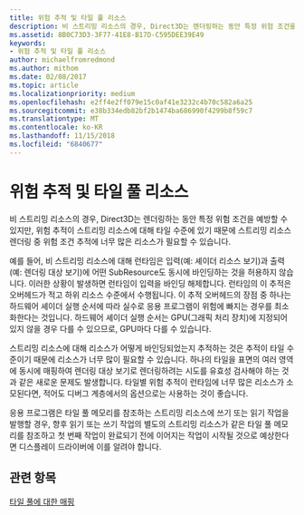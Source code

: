 ```yaml
---
title: 위험 추적 및 타일 풀 리소스
description: 비 스트리밍 리소스의 경우, Direct3D는 렌더링하는 동안 특정 위험 조건을 예방할 수 있지만, 위험 추적이 스트리밍 리소스에 대해 타일 수준에 있기 때문에 스트리밍 리소스 렌더링 중 위험 조건 추적에 너무 많은 리소스가 필요할 수 있습니다.
ms.assetid: 8B0C73D3-3F77-41E8-B17D-C595DEE39E49
keywords:
- 위험 추적 및 타일 풀 리소스
author: michaelfromredmond
ms.author: mithom
ms.date: 02/08/2017
ms.topic: article
ms.localizationpriority: medium
ms.openlocfilehash: e2ff4e2ff079e15c0af41e3232c4b70c582a6a25
ms.sourcegitcommit: e38b334edb82bf2b1474ba686990f4299b8f59c7
ms.translationtype: MT
ms.contentlocale: ko-KR
ms.lasthandoff: 11/15/2018
ms.locfileid: "6840677"
---
```

# <a name="hazard-tracking-versus-tile-pool-resources"></a>위험 추적 및 타일 풀 리소스


비 스트리밍 리소스의 경우, Direct3D는 렌더링하는 동안 특정 위험 조건을 예방할 수 있지만, 위험 추적이 스트리밍 리소스에 대해 타일 수준에 있기 때문에 스트리밍 리소스 렌더링 중 위험 조건 추적에 너무 많은 리소스가 필요할 수 있습니다.

예를 들어, 비 스트리밍 리소스에 대해 런타임은 입력(예: 셰이더 리소스 보기)과 출력(예: 렌더링 대상 보기)에 어떤 SubResource도 동시에 바인딩하는 것을 허용하지 않습니다. 이러한 상황이 발생하면 런타임이 입력을 바인딩 해제합니다. 런타임의 이 추적은 오버헤드가 적고 하위 리소스 수준에서 수행됩니다. 이 추적 오버헤드의 장점 중 하나는 하드웨어 셰이더 실행 순서에 따라 실수로 응용 프로그램이 위험에 빠지는 경우를 최소화한다는 것입니다. 하드웨어 셰이더 실행 순서는 GPU(그래픽 처리 장치)에 지정되어 있지 않을 경우 다를 수 있으므로, GPU마다 다를 수 있습니다.

스트리밍 리소스에 대해 리소스가 어떻게 바인딩되었는지 추적하는 것은 추적이 타일 수준이기 때문에 리소스가 너무 많이 필요할 수 있습니다. 하나의 타일을 표면의 여러 영역에 동시에 매핑하여 렌더링 대상 보기로 렌더링하려는 시도를 유효성 검사해야 하는 것과 같은 새로운 문제도 발생합니다. 타일별 위험 추적이 런타임에 너무 많은 리소스가 소모된다면, 적어도 디버그 계층에서의 옵션으로는 사용하는 것이 좋습니다.

응용 프로그램은 타일 풀 메모리를 참조하는 스트리밍 리소스에 쓰기 또는 읽기 작업을 발행할 경우, 향후 읽기 또는 쓰기 작업의 별도의 스트리밍 리소스가 같은 타일 풀 메모리를 참조하고 첫 번째 작업이 완료되기 전에 이어지는 작업이 시작될 것으로 예상한다면 디스플레이 드라이버에 이를 알려야 합니다.

## <a name="span-idrelated-topicsspanrelated-topics"></a><span id="related-topics"></span>관련 항목


[타일 풀에 대한 매핑](mappings-are-into-a-tile-pool.md)

 

 




